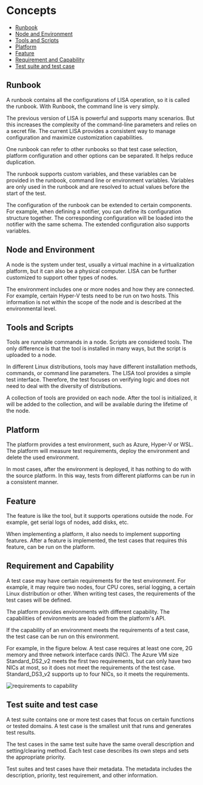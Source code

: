 # Concepts

- [Runbook](#runbook)
- [Node and Environment](#node-and-environment)
- [Tools and Scripts](#tools-and-scripts)
- [Platform](#platform)
- [Feature](#feature)
- [Requirement and Capability](#requirement-and-capability)
- [Test suite and test case](#test-suite-and-test-case)

## Runbook

A runbook contains all the configurations of LISA operation, so it is called the runbook. With Runbook, the command line is very simply.

The previous version of LISA is powerful and supports many scenarios. But this increases the complexity of the command-line parameters and relies on a secret file. The current LISA provides a consistent way to manage configuration and maximize customization capabilities.

One runbook can refer to other runbooks so that test case selection, platform configuration and other options can be separated. It helps reduce duplication.

The runbook supports custom variables, and these variables can be provided in the runbook, command line or environment variables. Variables are only used in the runbook and are resolved to actual values before the start of the test.

The configuration of the runbook can be extended to certain components. For example, when defining a notifier, you can define its configuration structure together. The corresponding configuration will be loaded into the notifier with the same schema. The extended configuration also supports variables.

## Node and Environment

A node is the system under test, usually a virtual machine in a virtualization platform, but it can also be a physical computer. LISA can be further customized to support other types of nodes.

The environment includes one or more nodes and how they are connected. For example, certain Hyper-V tests need to be run on two hosts. This information is not within the scope of the node and is described at the environmental level.

## Tools and Scripts

Tools are runnable commands in a node. Scripts are considered tools. The only difference is that the tool is installed in many ways, but the script is uploaded to a node.

In different Linux distributions, tools may have different installation methods, commands, or command line parameters. The LISA tool provides a simple test interface. Therefore, the test focuses on verifying logic and does not need to deal with the diversity of distributions.

A collection of tools are provided on each node. After the tool is initialized, it will be added to the collection, and will be available during the lifetime of the node.

## Platform

The platform provides a test environment, such as Azure, Hyper-V or WSL. The platform will measure test requirements, deploy the environment and delete the used environment.

In most cases, after the environment is deployed, it has nothing to do with the source platform. In this way, tests from different platforms can be run in a consistent manner.

## Feature

The feature is like the tool, but it supports operations outside the node. For example, get serial logs of nodes, add disks, etc.

When implementing a platform, it also needs to implement supporting features. After a feature is implemented, the test cases that requires this feature, can be run on the platform.

## Requirement and Capability

A test case may have certain requirements for the test environment. For example, it may require two nodes, four CPU cores, serial logging, a certain Linux distribution or other. When writing test cases, the requirements of the test cases will be defined.

The platform provides environments with different capability. The capabilities of environments are loaded from the platform's API.

If the capability of an environment meets the requirements of a test case, the test case can be run on this environment.

For example, in the figure below. A test case requires at least one core, 2G memory and three network interface cards (NIC). The Azure VM size Standard_DS2_v2 meets the first two requirements, but can only have two NICs at most, so it does not meet the requirements of the test case. Standard_DS3_v2 supports up to four NICs, so it meets the requirements.

![requirements to capability](img/req_cap.png)

## Test suite and test case

A test suite contains one or more test cases that focus on certain functions or tested domains. A test case is the smallest unit that runs and generates test results.

The test cases in the same test suite have the same overall description and setting/clearing method. Each test case describes its own steps and sets the appropriate priority.

Test suites and test cases have their metadata. The metadata includes the description, priority, test requirement, and other information.
